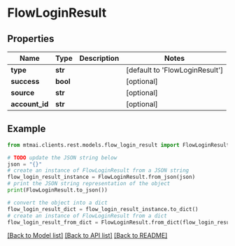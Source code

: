 # FlowLoginResult


## Properties

Name | Type | Description | Notes
------------ | ------------- | ------------- | -------------
**type** | **str** |  | [default to 'FlowLoginResult']
**success** | **bool** |  | [optional] 
**source** | **str** |  | [optional] 
**account_id** | **str** |  | [optional] 

## Example

```python
from mtmai.clients.rest.models.flow_login_result import FlowLoginResult

# TODO update the JSON string below
json = "{}"
# create an instance of FlowLoginResult from a JSON string
flow_login_result_instance = FlowLoginResult.from_json(json)
# print the JSON string representation of the object
print(FlowLoginResult.to_json())

# convert the object into a dict
flow_login_result_dict = flow_login_result_instance.to_dict()
# create an instance of FlowLoginResult from a dict
flow_login_result_from_dict = FlowLoginResult.from_dict(flow_login_result_dict)
```
[[Back to Model list]](../README.md#documentation-for-models) [[Back to API list]](../README.md#documentation-for-api-endpoints) [[Back to README]](../README.md)


